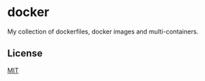 # docker

My collection of dockerfiles, docker images and multi-containers.

## License

[MIT](LICENSE)
